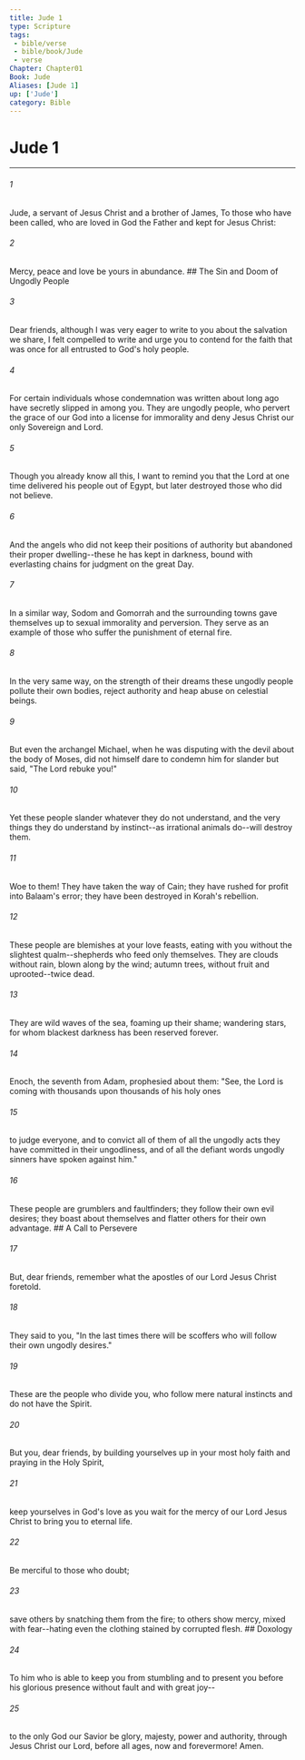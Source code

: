 ```yaml
---
title: Jude 1
type: Scripture
tags:
 - bible/verse
 - bible/book/Jude
 - verse
Chapter: Chapter01
Book: Jude
Aliases: [Jude 1]
up: ['Jude']
category: Bible
---
```

# Jude 1

***


###### 1 
Jude, a servant of Jesus Christ and a brother of James, To those who have been called, who are loved in God the Father and kept for Jesus Christ: 

###### 2 
Mercy, peace and love be yours in abundance. ## The Sin and Doom of Ungodly People 

###### 3 
Dear friends, although I was very eager to write to you about the salvation we share, I felt compelled to write and urge you to contend for the faith that was once for all entrusted to God's holy people. 

###### 4 
For certain individuals whose condemnation was written about long ago have secretly slipped in among you. They are ungodly people, who pervert the grace of our God into a license for immorality and deny Jesus Christ our only Sovereign and Lord. 

###### 5 
Though you already know all this, I want to remind you that the Lord at one time delivered his people out of Egypt, but later destroyed those who did not believe. 

###### 6 
And the angels who did not keep their positions of authority but abandoned their proper dwelling--these he has kept in darkness, bound with everlasting chains for judgment on the great Day. 

###### 7 
In a similar way, Sodom and Gomorrah and the surrounding towns gave themselves up to sexual immorality and perversion. They serve as an example of those who suffer the punishment of eternal fire. 

###### 8 
In the very same way, on the strength of their dreams these ungodly people pollute their own bodies, reject authority and heap abuse on celestial beings. 

###### 9 
But even the archangel Michael, when he was disputing with the devil about the body of Moses, did not himself dare to condemn him for slander but said, "The Lord rebuke you!" 

###### 10 
Yet these people slander whatever they do not understand, and the very things they do understand by instinct--as irrational animals do--will destroy them. 

###### 11 
Woe to them! They have taken the way of Cain; they have rushed for profit into Balaam's error; they have been destroyed in Korah's rebellion. 

###### 12 
These people are blemishes at your love feasts, eating with you without the slightest qualm--shepherds who feed only themselves. They are clouds without rain, blown along by the wind; autumn trees, without fruit and uprooted--twice dead. 

###### 13 
They are wild waves of the sea, foaming up their shame; wandering stars, for whom blackest darkness has been reserved forever. 

###### 14 
Enoch, the seventh from Adam, prophesied about them: "See, the Lord is coming with thousands upon thousands of his holy ones 

###### 15 
to judge everyone, and to convict all of them of all the ungodly acts they have committed in their ungodliness, and of all the defiant words ungodly sinners have spoken against him." 

###### 16 
These people are grumblers and faultfinders; they follow their own evil desires; they boast about themselves and flatter others for their own advantage. ## A Call to Persevere 

###### 17 
But, dear friends, remember what the apostles of our Lord Jesus Christ foretold. 

###### 18 
They said to you, "In the last times there will be scoffers who will follow their own ungodly desires." 

###### 19 
These are the people who divide you, who follow mere natural instincts and do not have the Spirit. 

###### 20 
But you, dear friends, by building yourselves up in your most holy faith and praying in the Holy Spirit, 

###### 21 
keep yourselves in God's love as you wait for the mercy of our Lord Jesus Christ to bring you to eternal life. 

###### 22 
Be merciful to those who doubt; 

###### 23 
save others by snatching them from the fire; to others show mercy, mixed with fear--hating even the clothing stained by corrupted flesh. ## Doxology 

###### 24 
To him who is able to keep you from stumbling and to present you before his glorious presence without fault and with great joy-- 

###### 25 
to the only God our Savior be glory, majesty, power and authority, through Jesus Christ our Lord, before all ages, now and forevermore! Amen. 
